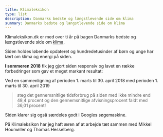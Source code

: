 ```yaml
---
title: Klimaleksikon
type: list
description: Danmarks bedste og længstlevende side om klima
summary: Danmarks bedste og længstlevende side om klima
---
```


Klimaleksikon.dk er med over ti år på bagen Danmarks bedste og længstlevende side om [klima](https://klimaleksikon.dk).

Siden holdes løbende opdateret og hundredetusinder af børn og unge har lært om klima og energi på siden.

**I sommeren 2018** fik jeg gjort siden responsiv og lavet en række forbedringer som gav et meget markant resultat:

Ved en sammenligning af perioden 1. marts til 30. april 2018 med perioden 1. marts til 30. april 2019

> steg det gennemsnitlige tidsforbrug på siden med ikke mindre end 48,4 procent og den gennemsnitlige afvisningsprocent faldt med 36,01 procent!

Siden klarer sig også særdeles godt i Googles søgemaskine.

På Klimaleksikon har jeg haft æren af at arbejde tæt sammen med Mikkel Houmøller og Thomas Hesselberg.

